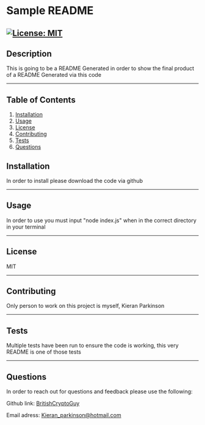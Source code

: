 
  # Sample README
  [![License: MIT ](https://img.shields.io/badge/License-MIT-yellow.svg)](https://opensource.org/licenses/MIT)
  ---


  ## Description 

  This is going to be a README Generated in order to show the final product of a README Generated via this code

  ---

  ## Table of Contents
  1. [Installation](#installation)
  2. [Usage](#usage)
  3. [License](#license)
  4. [Contributing](#contributing) 
  5. [Tests](#tests) 
  6. [Questions](#questions) 


    
  ## Installation
  In order to install please download the code via github

---

  ## Usage 
  In order to use you must input "node index.js" when in the correct directory in your terminal


---

  ## License 
  MIT


---

  ## Contributing <a name="contributing"></a>
  Only person to work on this project is myself, Kieran Parkinson


---

  ## Tests
  Multiple tests have been run to ensure the code is working, this very README is one of those tests


---
  
  ## Questions
  In order to reach out for questions and feedback please use the following:

  Github link: [BritishCryptoGuy](https://github.com/BritishCryptoGuy)

  Email adress: Kieran_parkinson@hotmail.com

  